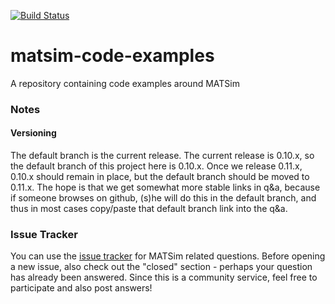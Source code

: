 [![Build Status](https://travis-ci.org/matsim-org/matsim-code-examples.svg?branch=0.10.x)](https://travis-ci.org/matsim-org/matsim-code-examples)

# matsim-code-examples
A repository containing code examples around MATSim

### Notes

#### Versioning

The default branch is the current release. 
The current release is 0.10.x, so the default branch of this project here is 0.10.x. Once we release 0.11.x, 0.10.x should remain in place, but the default branch should be moved to 0.11.x. The hope is that we get somewhat more stable links in q&a, because if someone browses on github, (s)he will do this in the default branch, and thus in most cases copy/paste that default branch link into the q&a.

### Issue Tracker

You can use the [issue tracker](https://github.com/matsim-org/matsim-code-examples/issues) for MATSim related questions. Before opening a new issue, also check out the "closed" section - perhaps your question has already been answered.
Since this is a community service, feel free to participate and also post answers!
